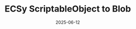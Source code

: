 ---
title: ECSy ScriptableObject to Blob
date: 2025-06-12
summary: A Utility for Streamlining ScriptableObject -> Blob Asset
link: 'https://raw.githubusercontent.com/zhanong/Easy-ScriptableObject-To-ECS-Blob/refs/heads/main/README.md'
---